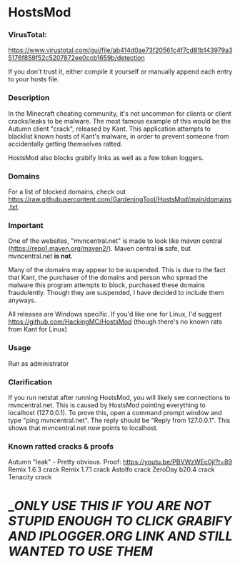 # HostsMod

### VirusTotal: 

https://www.virustotal.com/gui/file/ab414d0ae73f20561c4f7cd81b143979a35176f859f52c5207872ee0ccb1659b/detection

If you don't trust it, either compile it yourself or manually append each entry to your hosts file.

### Description

In the Minecraft cheating community, it's not uncommon for clients or client cracks/leaks to be malware. The most famous example of this would be the Autumn client "crack", released by Kant. This application attempts to blacklist known hosts of Kant's malware, in order to prevent someone from accidentally getting themselves ratted.

HostsMod also blocks grabify links as well as a few token loggers.

### Domains

For a list of blocked domains, check out https://raw.githubusercontent.com/GardeningTool/HostsMod/main/domains.txt.

### Important

One of the websites, "mvncentral.net" is made to look like maven central (https://repo1.maven.org/maven2/). 
Maven central **is** safe, but mvncentral.net **is not**.


Many of the domains may appear to be suspended. This is due to the fact that Kant, the purchaser of the domains and person who spread the malware this program attempts to block, purchased these domains fraudulently. Though they are suspended, I have decided to include them anyways.

All releases are Windows specific. If you'd like one for Linux, I'd suggest https://github.com/HackingMC/HostsMod (though there's no known rats from Kant for Linux)

### Usage

Run as administrator

### Clarification


If you run netstat after running HostsMod, you will likely see connections to mvncentral.net. This is caused by HostsMod pointing everything to localhost (127.0.0.1). To prove this, open a command prompt window and type "ping mvncentral.net". The reply should be "Reply from 127.0.0.1". This shows that mvncentral.net now points to localhost.

### Known ratted cracks & proofs

Autumn "leak" - Pretty obvious. Proof: https://youtu.be/PBVWzWEc0jI?t=89
Remix 1.6.3 crack
Remix 1.7.1 crack
Astolfo crack
ZeroDay b20.4 crack
Tenacity crack

# __ONLY USE THIS IF YOU ARE NOT STUPID ENOUGH TO CLICK GRABIFY AND IPLOGGER.ORG LINK AND STILL WANTED TO USE THEM_
